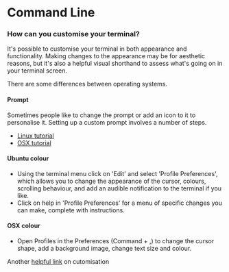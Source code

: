 # Command Line

### How can you customise your terminal?
It's possible to customise your terminal in both appearance and functionality. Making changes to the appearance may be for aesthetic reasons, but it's also a helpful visual shorthand to assess what's going on in your terminal screen.

There are some differences between operating systems.

#### Prompt
Sometimes people like to change the prompt or add an icon to it to personalise it. Setting up a custom prompt involves a number of steps.
- [Linux tutorial](http://www.cyberciti.biz/tips/howto-linux-unix-bash-shell-setup-prompt.html)
- [OSX tutorial](http://osxdaily.com/2006/12/11/how-to-customize-your-terminal-prompt/)

#### Ubuntu colour
- Using the terminal menu click on 'Edit' and select 'Profile Preferences', which allows you to change the appearance of the cursor, colours, scrolling behaviour, and add an audible notification to the terminal if you like.
- Click on help in 'Profile Preferences' for a menu of specific changes you can make, complete with instructions.

#### OSX colour
- Open Profiles in the Preferences (Command + ,) to change the cursor shape, add a background image, change text size and colour.

Another [helpful link](http://mindthecode.com/customize-the-terminal/) on cutomisation
